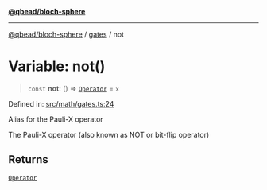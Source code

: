 [**@qbead/bloch-sphere**](../../../../index.md)

***

[@qbead/bloch-sphere](../../../../index.md) / [gates](../index.md) / not

# Variable: not()

> `const` **not**: () => [`Operator`](../../../../classes/Operator.md) = `x`

Defined in: [src/math/gates.ts:24](https://github.com/qbead/bloch-sphere/blob/9ff2dae0481f00679728b83f1e83d06a69a548d1/src/math/gates.ts#L24)

Alias for the Pauli-X operator

The Pauli-X operator (also known as NOT or bit-flip operator)

## Returns

[`Operator`](../../../../classes/Operator.md)
